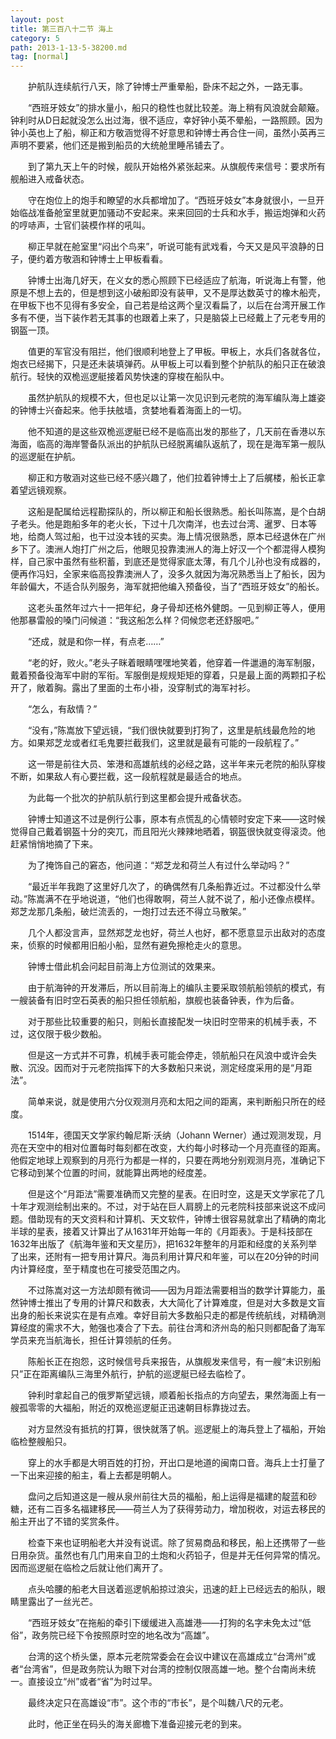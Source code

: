 ```yaml
---
layout: post
title: 第三百八十二节 海上
category: 5
path: 2013-1-13-5-38200.md
tag: [normal]
---
```


　　护航队连续航行八天，除了钟博士严重晕船，卧床不起之外，一路无事。

　　“西班牙妓女”的排水量小，船只的稳性也就比较差。海上稍有风浪就会颠簸。钟利时从D日起就没怎么出过海，很不适应，幸好钟小英不晕船，一路照顾。因为钟小英也上了船，柳正和方敬涵觉得不好意思和钟博士再合住一间，虽然小英再三声明不要紧，他们还是搬到船员的大统舱里睡吊铺去了。

　　到了第九天上午的时候，舰队开始格外紧张起来。从旗舰传来信号：要求所有舰船进入戒备状态。

　　守在炮位上的炮手和瞭望的水兵都增加了。“西班牙妓女”本身就很小，一旦开始临战准备舱室里就更加骚动不安起来。来来回回的士兵和水手，搬运炮弹和火药的哼哧声，士官们装模作样的吼叫。

　　柳正早就在舱室里“闷出个鸟来”，听说可能有武戏看，今天又是风平浪静的日子，便约着方敬涵和钟博士上甲板看看。

　　钟博士出海几好天，在义女的悉心照顾下已经适应了航海，听说海上有警，他原是不想上去的，但是想到这小破船即没有装甲，又不是厚达数英寸的橡木船壳，在甲板下也不见得有多安全，自己若是给这两个皇汉看扁了，以后在台湾开展工作多有不便，当下装作若无其事的也跟着上来了，只是脑袋上已经戴上了元老专用的钢盔一顶。

　　值更的军官没有阻拦，他们很顺利地登上了甲板。甲板上，水兵们各就各位，炮衣已经揭下，只是还未装填弹药。从甲板上可以看到整个护航队的船只正在破浪航行。轻快的双桅巡逻艇接着风势快速的穿梭在船队中。

　　虽然护航队的规模不大，但也足以让第一次见识到元老院的海军编队海上雄姿的钟博士兴奋起来。他手扶舷墙，贪婪地看着海面上的一切。

　　他不知道的是这些双桅巡逻艇已经不是临高出发的那些了，几天前在香港以东海面，临高的海岸警备队派出的护航队已经脱离编队返航了，现在是海军第一舰队的巡逻艇在护航。

　　柳正和方敬涵对这些已经不感兴趣了，他们拉着钟博士上了后艉楼，船长正拿着望远镜观察。

　　这船是配属给远程勘探队的，所以柳正和船长很熟悉。船长叫陈嵩，是个白胡子老头。他是跑船多年的老火长，下过十几次南洋，也去过台湾、暹罗、日本等地，给商人驾过船，也干过没本钱的买卖。海上情况很熟悉，原本已经退休在广州乡下了。澳洲人炮打广州之后，他眼见投靠澳洲人的海上好汉一个个都混得人模狗样，自己家中虽然有些积蓄，到底还是觉得家底太薄，有几个儿孙也没有成器的，便再作冯妇，全家来临高投靠澳洲人了，没多久就因为海况熟悉当上了船长，因为年龄偏大，不适合队列服务，海军就把他编入预备役，当了“西班牙妓女”的船长。

　　这老头虽然年过六十一把年纪，身子骨却还格外健朗。一见到柳正等人，便用他那暴雷般的嗓门问候道：“我这船怎么样？伺候您老还舒服吧。”

　　“还成，就是和你一样，有点老……”

　　“老的好，败火。”老头子眯着眼睛嘿嘿地笑着，他穿着一件邋遢的海军制服，戴着预备役海军中尉的军衔。军服倒是规规矩矩的穿着，只是最上面的两颗扣子松开了，敞着胸。露出了里面的土布小褂，没穿制式的海军衬衫。

　　“怎么，有敌情？”

　　“没有，”陈嵩放下望远镜，“我们很快就要到打狗了，这里是航线最危险的地方。如果郑芝龙或者红毛鬼要拦截我们，这里就是最有可能的一段航程了。”

　　这一带是前往大员、笨港和高雄航线的必经之路，这半年来元老院的船队穿梭不断，如果敌人有心要拦截，这一段航程就是最适合的地点。

　　为此每一个批次的护航队航行到这里都会提升戒备状态。

　　钟博士知道这不过是例行公事，原本有点慌乱的心情顿时安定下来——这时候觉得自己戴着钢盔十分的突兀，而且阳光火辣辣地晒着，钢盔很快就变得滚烫。他赶紧悄悄地摘了下来。

　　为了掩饰自己的窘态，他问道：“郑芝龙和荷兰人有过什么举动吗？”

　　“最近半年我跑了这里好几次了，的确偶然有几条船靠近过。不过都没什么举动。”陈嵩满不在乎地说道，“他们也得敢啊，荷兰人就不说了，船小还像点模样。郑芝龙那几条船，破烂流丢的，一炮打过去还不得立马散架。”

　　几个人都没言声，显然郑芝龙也好，荷兰人也好，都不愿意显示出敌对的态度来，侦察的时候都用旧船小船，显然有避免擦枪走火的意思。

　　钟博士借此机会问起目前海上方位测试的效果来。

　　由于航海钟的开发滞后，所以目前海上的编队主要采取领航船领航的模式，有一艘装备有旧时空石英表的船只担任领航船，旗舰也装备钟表，作为后备。

　　对于那些比较重要的船只，则船长直接配发一块旧时空带来的机械手表，不过，这仅限于极少数船。

　　但是这一方式并不可靠，机械手表可能会停走，领航船只在风浪中或许会失散、沉没。因而对于元老院指挥下的大多数船只来说，测定经度采用的是“月距法”。

　　简单来说，就是使用六分仪观测月亮和太阳之间的距离，来判断船只所在的经度。

　　1514年，德国天文学家约翰尼斯·沃纳（Johann Werner）通过观测发现，月亮在天空中的相对位置每时每刻都在改变，大约每小时移动一个月亮直径的距离。他假定地球上观察到的月亮行为都是一样的，只要在两地分别观测月亮，准确记下它移动到某个位置的时间，就能算出两地的经度差。

　　但是这个“月距法”需要准确而又完整的星表。在旧时空，这是天文学家花了几十年才观测绘制出来的。不过，对于站在巨人肩膀上的元老院科技部来说这不成问题。借助现有的天文资料和计算机、天文软件，钟博士很容易就拿出了精确的南北半球的星表，接着又计算出了从1631年开始每一年的《月距表》。于是科技部在1632年出版了《航海年鉴和天文星历》，把1632年整年的月距和经度的关系列举了出来，还附有一把专用计算尺。海员利用计算尺和年鉴，可以在20分钟的时间内计算经度，至于精度也在可接受范围之内。

　　不过陈嵩对这一方法却颇有微词——因为月距法需要相当的数学计算能力，虽然钟博士推出了专用的计算尺和数表，大大简化了计算难度，但是对大多数是文盲出身的船长来说实在是有点难。幸好目前大多数船只走的都是传统航线，对精确测算经度的需求不大，勉强也凑合了下去。前往台湾和济州岛的船只则都配备了海军学员来充当航海长，担任计算领航的任务。

　　陈船长正在抱怨，这时候信号兵来报告，从旗舰发来信号，有一艘“未识别船只”正在距离编队三海里外航行，护航的巡逻艇已经去临检了。

　　钟利时拿起自己的俄罗斯望远镜，顺着船长指点的方向望去，果然海面上有一艘孤零零的大福船，附近的双桅巡逻艇正迅速朝目标靠拢过去。

　　对方显然没有抵抗的打算，很快就落了帆。巡逻艇上的海兵登上了福船，开始临检整艘船只。

　　穿上的水手都是大明百姓的打扮，开出口是地道的闽南口音。海兵上士打量了一下出来迎接的船主，看上去都是明朝人。

　　盘问之后知道这是一艘从泉州前往大员的福船，船上运得是福建的靛蓝和砂糖，还有二百多名福建移民——荷兰人为了获得劳动力，增加税收，对运去移民的船主开出了不错的奖赏条件。

　　检查下来也证明船老大并没有说谎。除了贸易商品和移民，船上还携带了一些日用杂货。虽然也有几门用来自卫的土炮和火药铅子，但是并无任何异常的情况。因而巡逻艇在临检之后就让他们离开了。

　　点头哈腰的船老大目送着巡逻帆船掠过浪尖，迅速的赶上已经远去的船队，眼睛里露出了一丝光芒。

　　“西班牙妓女”在拖船的牵引下缓缓进入高雄港——打狗的名字未免太过“低俗”，政务院已经下令按照原时空的地名改为“高雄”。

　　台湾的这个桥头堡，原本元老院常委会在会议中建议在高雄成立“台湾州”或者“台湾省”，但是政务院认为眼下对台湾的控制仅限高雄一地。整个台南尚未统一。直接设立“州”或者“省”为时过早。

　　最终决定只在高雄设“市”。这个市的“市长”，是个叫魏八尺的元老。

　　此时，他正坐在码头的海关廊檐下准备迎接元老的到来。
